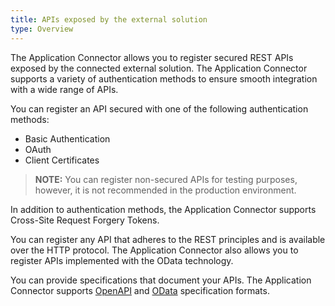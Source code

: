 ```yaml
---
title: APIs exposed by the external solution
type: Overview
---
```


The Application Connector allows you to register secured REST APIs exposed by the connected external solution. The Application Connector supports a variety of authentication methods to ensure smooth integration with a wide range of APIs. 

You can register an API secured with one of the following authentication methods:

- Basic Authentication
- OAuth
- Client Certificates

> **NOTE:** You can register non-secured APIs for testing purposes, however, it is not recommended in the production environment.

In addition to authentication methods, the Application Connector supports Cross-Site Request Forgery Tokens.

You can register any API that adheres to the REST principles and is available over the HTTP protocol. The Application Connector also allows you to register APIs implemented with the OData technology. 

You can provide specifications that document your APIs. The Application Connector supports [OpenAPI](https://www.openapis.org/) and [OData](https://www.odata.org/documentation) specification formats.
